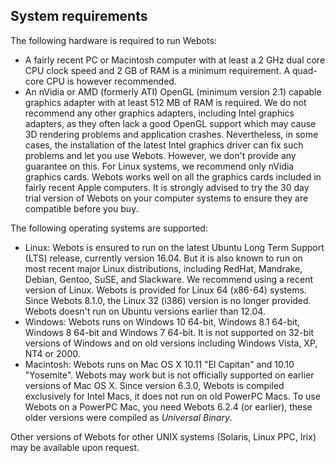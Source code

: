## System requirements

The following hardware is required to run Webots:

- A fairly recent PC or Macintosh computer with at least a 2 GHz dual core CPU
clock speed and 2 GB of RAM is a minimum requirement. A quad-core CPU is however
recommended.
- An nVidia or AMD (formerly ATI) OpenGL (minimum version 2.1) capable graphics
adapter with at least 512 MB of RAM is required. We do not recommend any other
graphics adapters, including Intel graphics adapters, as they often lack a good
OpenGL support which may cause 3D rendering problems and application crashes.
Nevertheless, in some cases, the installation of the latest Intel graphics
driver can fix such problems and let you use Webots. However, we don't provide
any guarantee on this. For Linux systems, we recommend only nVidia graphics
cards. Webots works well on all the graphics cards included in fairly recent
Apple computers. It is strongly advised to try the 30 day trial version of
Webots on your computer systems to ensure they are compatible before you buy.

The following operating systems are supported:

- Linux: Webots is ensured to run on the latest Ubuntu Long Term Support (LTS)
release, currently version 16.04. But it is also known to run on most recent
major Linux distributions, including RedHat, Mandrake, Debian, Gentoo, SuSE, and
Slackware. We recommend using a recent version of Linux. Webots is provided for
Linux 64 (x86-64) systems. Since Webots 8.1.0, the Linux 32 (i386) version is no
longer provided. Webots doesn't run on Ubuntu versions earlier than 12.04.
- Windows: Webots runs on Windows 10 64-bit, Windows 8.1 64-bit, Windows 8 64-bit
and Windows 7 64-bit. It is not supported on 32-bit versions of Windows and on
old versions including Windows Vista, XP, NT4 or 2000.
- Macintosh: Webots runs on Mac OS X 10.11 "El Capitan" and 10.10 "Yosemite".
Webots may work but is not officially supported on earlier versions of Mac OS X.
Since version 6.3.0, Webots is compiled exclusively for Intel Macs, it does not
run on old PowerPC Macs. To use Webots on a PowerPC Mac, you need Webots 6.2.4
(or earlier), these older versions were compiled as *Universal Binary*.

Other versions of Webots for other UNIX systems (Solaris, Linux PPC, Irix) may
be available upon request.
